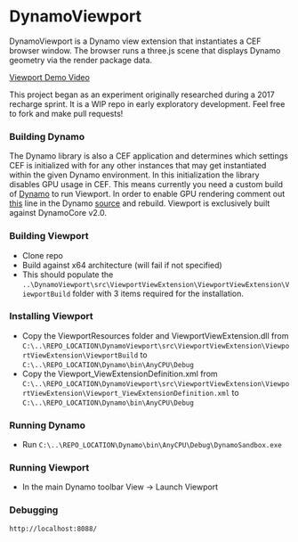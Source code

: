 # DynamoViewport
DynamoViewport is a Dynamo view extension that instantiates a CEF browser window. The browser runs a three.js scene that displays Dynamo geometry via the render package data.

[Viewport Demo Video](https://drive.google.com/open?id=1irry8GOvSZqlSht9lDSrmHmKUwnM_YEX)

This project began as an experiment originally researched during a 2017 recharge sprint.  It is a WIP repo in early exploratory development.  Feel free to fork and make pull requests!

### Building Dynamo
The Dynamo library is also a CEF application and determines which settings CEF is initialized with for any other instances that may get instantiated within the given Dynamo environment.  In this initialization the library disables GPU usage in CEF.  This means currently you need a custom build of [Dynamo](https://github.com/DynamoDS/Dynamo) to run Viewport. In order to enable GPU rendering comment out [this](https://github.com/DynamoDS/Dynamo/blob/master/src/LibraryViewExtension/Views/LibraryView.xaml.cs#L28) line in the Dynamo [source](https://github.com/DynamoDS/Dynamo) and rebuild.  Viewport is exclusively built against DynamoCore v2.0.

### Building Viewport
- Clone repo
- Build against x64 architecture (will fail if not specified)
- This should populate the `..\DynamoViewport\src\ViewportViewExtension\ViewportViewExtension\ViewportBuild` folder with 3 items required for the installation.

### Installing Viewport
- Copy the ViewportResources folder and ViewportViewExtension.dll from `C:\..\REPO_LOCATION\DynamoViewport\src\ViewportViewExtension\ViewportViewExtension\ViewportBuild`
to `C:\..\REPO_LOCATION\Dynamo\bin\AnyCPU\Debug`
- Copy the Viewport_ViewExtensionDefinition.xml from `C:\..\REPO_LOCATION\DynamoViewport\src\ViewportViewExtension\ViewportViewExtension\Viewport_ViewExtensionDefinition.xml` to `C:\..\REPO_LOCATION\Dynamo\bin\AnyCPU\Debug`

### Running Dynamo
- Run
`C:\..\REPO_LOCATION\Dynamo\bin\AnyCPU\Debug\DynamoSandbox.exe`

### Running Viewport
- In the main Dynamo toolbar View -> Launch Viewport

### Debugging
`http://localhost:8088/`
